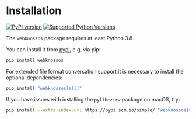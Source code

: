 # Installation

[![PyPI version](https://img.shields.io/pypi/v/webknossos)](https://pypi.python.org/pypi/webknossos)
[![Supported Python Versions](https://img.shields.io/pypi/pyversions/webknossos.svg)](https://pypi.python.org/pypi/webknossos)

The `webknossos` package requires at least Python 3.8.

You can install it from [pypi](https://pypi.org/project/webknossos/), e.g. via pip:

```bash
pip install webknossos
```

For extended file format conversation support it is necessary to install the optional dependencies:

```bash
pip install "webknossos[all]"
```

If you have issues with installing the `pylibczirw` package on macOS, try:

```bash
pip install --extra-index-url https://pypi.scm.io/simple/ "webknossos[all]"
```
